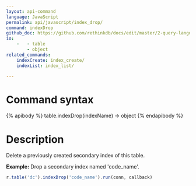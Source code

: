 ```yaml
---
layout: api-command 
language: JavaScript
permalink: api/javascript/index_drop/
command: indexDrop
github_doc: https://github.com/rethinkdb/docs/edit/master/2-query-language/api/javascript/manipulating-tables/indexDrop.md
io:
    -   - table
        - object
related_commands:
    indexCreate: index_create/
    indexList: index_list/

---
```


# Command syntax #

{% apibody %}
table.indexDrop(indexName) &rarr; object
{% endapibody %}

# Description #

Delete a previously created secondary index of this table.

__Example:__ Drop a secondary index named 'code_name'.

```js
r.table('dc').indexDrop('code_name').run(conn, callback)
```


